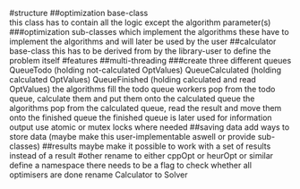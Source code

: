 #structure
##optimization base-class  
this class has to contain all the logic except the algorithm parameter(s)
###optimization sub-classes which implement the algorithms
these have to implement the algorithms and will later be used by the user
##calculator base-class
this has to be derived from by the library-user to define the problem itself
#features
##multi-threading
###create three different queues
QueueTodo (holding not-calculated OptValues)
QueueCalculated (holding calculated OptValues)
QueueFinished (holding calculated and read OptValues)
the algorithms fill the todo queue
workers pop from the todo queue, calculate them and put them onto the calculated queue
the algorithms pop from the calculated queue, read the result and move them onto the finished queue
the finished queue is later used for information output
use atomic or mutex locks where needed
##saving data
add ways to store data (maybe make this user-implementable aswell or provide sub-classes)
##results
maybe make it possible to work with a set of results instead of a result
#other
rename to either cppOpt or heurOpt or similar
define a namespace
there needs to be a flag to check whether all optimisers are done
rename Calculator to Solver

